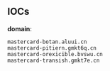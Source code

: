 
## IOCs

__domain__:

```text
mastercard-botan.aluui.cn
mastercard-pitiern.gmkt6q.cn
mastercard-orexicible.bvswu.cn
mastercard-transish.gmkt7e.cn
```